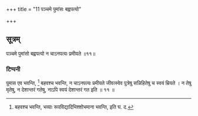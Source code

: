 +++
title = "11 पञ्चमे पुमांसः बह्वपत्यो"

+++
## सूत्रम्
पञ्चमे पुमांसो बह्वपत्यो न चाऽनपत्यः प्रमीयते ॥११॥  
### टिप्पनी
पुमास एव भवन्ति, [^१] बहवश्च भवन्ति, न चाऽनपत्यः प्रमीयते जीवत्स्वेव पुत्रेषु सन्निहितेषु च स्वयं म्रियते । न तेषु मृतेषु, न देशान्तरं गतेषु, नाऽपि स्वयं देशान्तरं गत इति ॥ ११ ॥  

[^१]: बहवश्च भवन्ति, भव्याः रूपविद्यादिभिश्शोभमाना भवन्ति, इति घ. द.  
